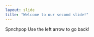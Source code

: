 ```yaml
---
layout: slide
title: "Welcome to our second slide!"
---
```

Spnchpop
Use the left arrow to go back!
